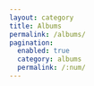 ```yaml
---
layout: category
title: Albums
permalink: /albums/
pagination:
  enabled: true
  category: albums
  permalink: /:num/
---
```

